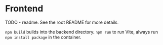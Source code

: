 # Frontend

TODO - readme. See the root README for more details.

```npm build``` builds into the backend directory. ```npm run``` to run Vite, always run ```npm install package``` in the container.
